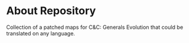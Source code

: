 # About Repository
Collection of a patched maps for C&amp;C: Generals Evolution that could be translated on any language.

